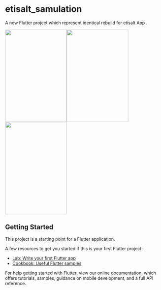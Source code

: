 # etisalt_samulation

A new Flutter project which represent identical rebuild for etisalt App .

<img src="https://github.com/ahmediabdulazeem/etisaltRebuilding/blob/master/shots/1.png" width="200" height="300" /><img src="https://github.com/ahmediabdulazeem/etisaltRebuilding/blob/master/shots/2.png" width="200" height="300" /><img src="https://github.com/ahmediabdulazeem/etisaltRebuilding/blob/master/shots/3.png" width="200" height="300" />

## Getting Started

This project is a starting point for a Flutter application.

A few resources to get you started if this is your first Flutter project:

- [Lab: Write your first Flutter app](https://flutter.dev/docs/get-started/codelab)
- [Cookbook: Useful Flutter samples](https://flutter.dev/docs/cookbook)

For help getting started with Flutter, view our
[online documentation](https://flutter.dev/docs), which offers tutorials,
samples, guidance on mobile development, and a full API reference.
